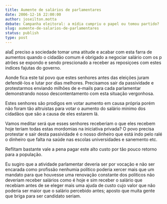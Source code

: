 ```yaml
---
title: Aumente de salários de parlamentares
date: 2006-12-16 22:00:00
author: joseilton.motta
debate: Campanha eleitoral: a mídia cumpriu o papel ou tomou partido?
slug: aumente-de-salarios-de-parlamentares
status: publish 
type: post
---
```


alaÉ preciso a sociedade tomar uma atitude e acabar com esta farra de aumentos quando o cidadão comum é obrigado a negociar salário com os p atrões se expondo e sendo prescionado a receber as reposiçoes com estes indices fajutas do governo.  

Aonde fica este tal povo que estes senhores antes das eleições juram defendê-los e lutar por dias melhores. Precisamos sair da passividade e protestarmos enviando milhões de e-mails para cada parlamentar demonstrando nosso descontentamento com esta situação vergonhosa.  

Estes senhores são prodigos em votar aumento em causa própria porém não foram tão altruistas para votar o aumento do salário minimo dos cidadãos que são a causa de eles estarem lä.  

Vamos meditar será que esses senhores receberiam o que eles recebem hoje teriam todas estas mordomias na iniciativa privada? O povo precisa protestar e sair desta passividade é o nosso dinheiro que está indo pelo ralé o dinheiro que falta na saúde nas escolas universidades e sanemento etc.  

Reflitam bastante vale a pena pagar este alto custo por tão pouco retorno para a população.  

Eu sugiro que a atividade parlamentar deveria ser por vocação e não ser encarada como profissão nenhumia político poderia xercer mais que um mandato para que houvesse uma renovação constante dos politicos não deveriam receber salários como é hoje e sim receber o salário que recebiam antes de se eleger mais uma ajuda de custo cujo valor que não poderia ser maior que o salário percebido antes; aposto que muita gente que briga para ser candidato seriam.
